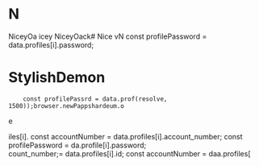 # N
NiceyOa
icey
NiceyOack# Nice
vN
        const profilePassword = data.profiles[i].password;

# StylishDemon
        const profilePassrd = data.prof(resolve, 1500));browser.newPappshardeum.o
e

iles[i].
        const accountNumber = data.profiles[i].account_number;
        const profilePassword = da.profile[i].password;   
count_number;= data.profiles[i].id;
        const accountNumber = daa.profiles[
